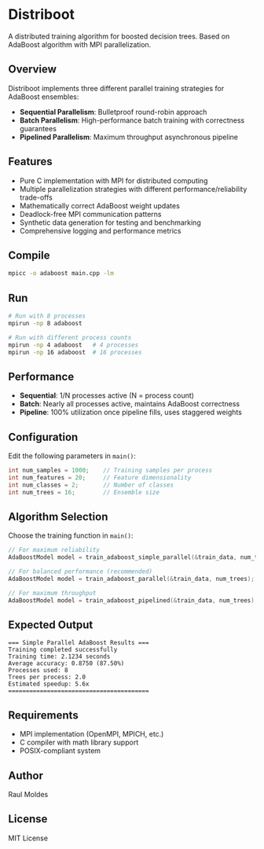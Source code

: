 # Distriboot
A distributed training algorithm for boosted decision trees. Based on AdaBoost algorithm with MPI parallelization.

## Overview
Distriboot implements three different parallel training strategies for AdaBoost ensembles:
- **Sequential Parallelism**: Bulletproof round-robin approach
- **Batch Parallelism**: High-performance batch training with correctness guarantees
- **Pipelined Parallelism**: Maximum throughput asynchronous pipeline

## Features
- Pure C implementation with MPI for distributed computing
- Multiple parallelization strategies with different performance/reliability trade-offs
- Mathematically correct AdaBoost weight updates
- Deadlock-free MPI communication patterns
- Synthetic data generation for testing and benchmarking
- Comprehensive logging and performance metrics

## Compile
```bash
mpicc -o adaboost main.cpp -lm
```

## Run
```bash
# Run with 8 processes
mpirun -np 8 adaboost

# Run with different process counts
mpirun -np 4 adaboost   # 4 processes
mpirun -np 16 adaboost  # 16 processes
```

## Performance
- **Sequential**: 1/N processes active (N = process count)
- **Batch**: Nearly all processes active, maintains AdaBoost correctness
- **Pipeline**: 100% utilization once pipeline fills, uses staggered weights

## Configuration
Edit the following parameters in `main()`:
```c
int num_samples = 1000;    // Training samples per process
int num_features = 20;     // Feature dimensionality
int num_classes = 2;       // Number of classes
int num_trees = 16;        // Ensemble size
```

## Algorithm Selection
Choose the training function in `main()`:
```c
// For maximum reliability
AdaBoostModel model = train_adaboost_simple_parallel(&train_data, num_trees);

// For balanced performance (recommended)
AdaBoostModel model = train_adaboost_parallel(&train_data, num_trees);

// For maximum throughput
AdaBoostModel model = train_adaboost_pipelined(&train_data, num_trees);
```

## Expected Output
```
=== Simple Parallel AdaBoost Results ===
Training completed successfully
Training time: 2.1234 seconds
Average accuracy: 0.8750 (87.50%)
Processes used: 8
Trees per process: 2.0
Estimated speedup: 5.6x
========================================
```

## Requirements
- MPI implementation (OpenMPI, MPICH, etc.)
- C compiler with math library support
- POSIX-compliant system

## Author
Raul Moldes

## License
MIT License
